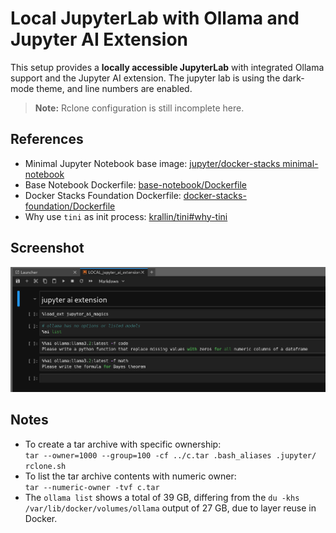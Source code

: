# Local JupyterLab with Ollama and Jupyter AI Extension

This setup provides a **locally accessible JupyterLab** with integrated Ollama support and the Jupyter AI extension.
The jupyter lab is using the dark-mode theme, and line numbers are enabled.

> **Note:** Rclone configuration is still incomplete here.

## References

- Minimal Jupyter Notebook base image: [jupyter/docker-stacks minimal-notebook](https://github.com/jupyter/docker-stacks/tree/main/images/minimal-notebook)
- Base Notebook Dockerfile: [base-notebook/Dockerfile](https://github.com/jupyter/docker-stacks/blob/main/images/base-notebook/Dockerfile)
- Docker Stacks Foundation Dockerfile: [docker-stacks-foundation/Dockerfile](https://github.com/jupyter/docker-stacks/blob/main/images/docker-stacks-foundation/Dockerfile)
- Why use `tini` as init process: [krallin/tini#why-tini](https://github.com/krallin/tini#why-tini)

## Screenshot

![Jupyter AI in JupyterLab](pictures/ai_jupyterlab.png)

## Notes

- To create a tar archive with specific ownership:  
`tar --owner=1000 --group=100 -cf ../c.tar .bash_aliases .jupyter/ rclone.sh`
- To list the tar archive contents with numeric owner:  
`tar --numeric-owner -tvf c.tar`
- The `ollama list` shows a total of 39 GB, differing from the `du -khs /var/lib/docker/volumes/ollama` output of 27 GB, due to layer reuse in Docker.

